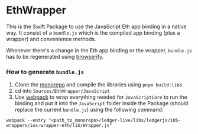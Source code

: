 # EthWrapper

This is the Swift Package to use the JavaScript Eth app binding in a native way. It consist of a `bundle.js` which is the compiled app binding (plus a wrapper) and convenience methods.

Whenever there's a change in the Eth app binding or the wrapper, `bundle.js` has to be regenerated using [browserify](https://browserify.org/).

### How to generate `bundle.js`

1. Clone the [monorepo](https://github.com/ledgerhq/ledger-live) and compile the libraries using `pnpm build:libs`
2. cd into `Sources/EthWrapper/JavaScript`
2. Use [webpack](https://webpack.js.org) to wrap everything needed for `JavaScriptCore` to run the binding and put it into the `JavaScript` folder inside the Package (should replace the current `bundle.js`) using the following command:

```
webpack --entry "<path_to_monorepo>/ledger-live/libs/ledgerjs/iOS-wrappers/ios-wrapper-eth/lib/Wrapper.js"
```

